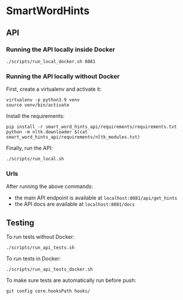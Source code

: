 # SmartWordHints

## API

### Running the API locally inside Docker
```
./scripts/run_local_docker.sh 8081
```

### Running the API locally without Docker
First, create a virtualenv and activate it:
```
virtualenv -p python3.9 venv
source venv/bin/activate
```

Install the requirements:
```
pip install -r smart_word_hints_api/requirements/requirements.txt
python -m nltk.downloader $(cat smart_word_hints_api/requirements/nltk_modules.txt)
```

Finally, run the API:
```
./scripts/run_local.sh
```

### Urls

After running the above commands:
* the main API endpoint is available at `localhost:8081/api/get_hints`
* the API docs are available at `localhost:8081/docs`

## Testing

To run tests without Docker:
```
./scripts/run_api_tests.sh
```

To run tests in Docker:
```
./scripts/run_api_tests_docker.sh
```

To make sure tests are automatically run before push:
```
git config core.hooksPath hooks/
```